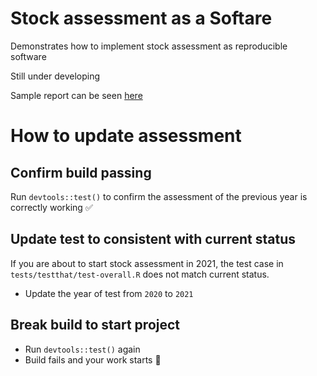 # Stock assessment as a Softare

Demonstrates how to implement stock assessment as reproducible software

Still under developing

Sample report can be seen [here](https://rindrics.github.io/saaas/articles/report.html)

# How to update assessment

## Confirm build passing

Run `devtools::test()` to confirm the assessment of the previous year is correctly working :white_check_mark:

## Update test to consistent with current status

If you are about to start stock assessment in 2021,
the test case in `tests/testthat/test-overall.R` does not match current status.

- Update the year of test from `2020` to `2021`

## Break build to start project

- Run `devtools::test()` again
- Build fails and your work starts :tada:
